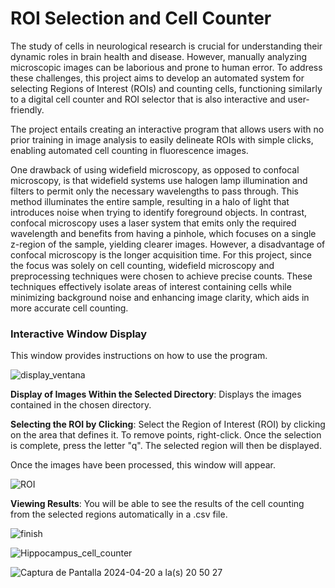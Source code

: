 # ROI Selection and Cell Counter

The study of cells in neurological research is crucial for understanding their dynamic roles in brain health and disease. However, manually analyzing microscopic images can be laborious and prone to human error. To address these challenges, this project aims to develop an automated system for selecting Regions of Interest (ROIs) and counting cells, functioning similarly to a digital cell counter and ROI selector that is also interactive and user-friendly.

The project entails creating an interactive program that allows users with no prior training in image analysis to easily delineate ROIs with simple clicks, enabling automated cell counting in fluorescence images.

One drawback of using widefield microscopy, as opposed to confocal microscopy, is that widefield systems use halogen lamp illumination and filters to permit only the necessary wavelengths to pass through. This method illuminates the entire sample, resulting in a halo of light that introduces noise when trying to identify foreground objects. In contrast, confocal microscopy uses a laser system that emits only the required wavelength and benefits from having a pinhole, which focuses on a single z-region of the sample, yielding clearer images. However, a disadvantage of confocal microscopy is the longer acquisition time. For this project, since the focus was solely on cell counting, widefield microscopy and preprocessing techniques were chosen to achieve precise counts. These techniques effectively isolate areas of interest containing cells while minimizing background noise and enhancing image clarity, which aids in more accurate cell counting.


### Interactive Window Display

This window provides instructions on how to use the program.

![display_ventana](https://github.com/Maya-Arteaga/Ethanol-Cell-counter/assets/70504322/1c3d34a7-30ea-4640-9399-68defea3e889)


**Display of Images Within the Selected Directory**: Displays the images contained in the chosen directory.

**Selecting the ROI by Clicking**: Select the Region of Interest (ROI) by clicking on the area that defines it. To remove points, right-click. Once the selection is complete, press the letter "q". The selected region will then be displayed.

Once the images have been processed, this window will appear.



![ROI](https://github.com/Maya-Arteaga/Ethanol-Cell-counter/assets/70504322/fa5cb930-64bb-45d2-b356-71acac71cf3d)



**Viewing Results**: You will be able to see the results of the cell counting from the selected regions automatically in a .csv file.

![finish](https://github.com/Maya-Arteaga/Ethanol-Cell-counter/assets/70504322/24ce01d2-fea4-4475-a3ac-cf8a3df22046)

![Hippocampus_cell_counter](https://github.com/Maya-Arteaga/Ethanol-Cell-counter/assets/70504322/9131f441-cf6c-4f9f-8681-cb4249240219)

![Captura de Pantalla 2024-04-20 a la(s) 20 50 27](https://github.com/Maya-Arteaga/Ethanol-Cell-counter/assets/70504322/9293825e-842b-4d2e-8329-fc34cf9e69b5)




